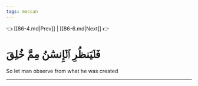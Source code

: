 ```yaml
---
tags: meccan
---
```


👈 [[86-4.md|Prev]] | [[86-6.md|Next]] 👉

# فَلۡيَنظُرِ ٱلۡإِنسَٰنُ مِمَّ خُلِقَ

So let man observe from what he was created

---

